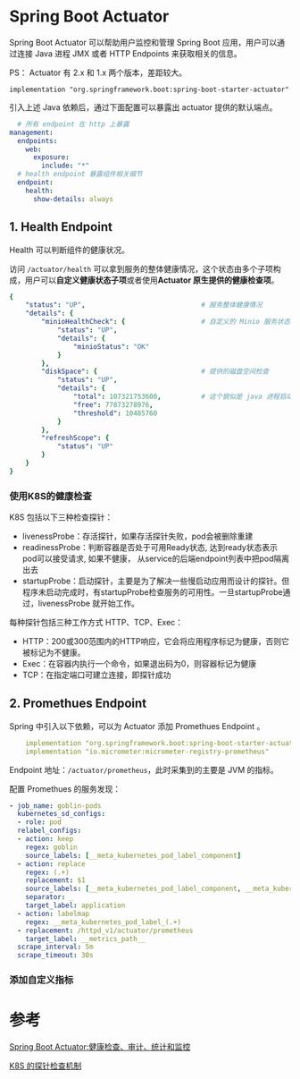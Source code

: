 # Spring Boot Actuator

Spring Boot Actuator 可以帮助用户监控和管理 Spring Boot 应用，用户可以通过连接 Java 进程 JMX 或者 HTTP Endpoints 来获取相关的信息。

PS： Actuator 有 2.x 和 1.x 两个版本，差距较大。 

```
implementation "org.springframework.boot:spring-boot-starter-actuator"
```

引入上述 Java 依赖后，通过下面配置可以暴露出 actuator 提供的默认端点。

```yaml
  # 所有 endpoint 在 http 上暴露
management:
  endpoints:
    web:
      exposure:
        include: "*"
  # health endpoint 暴露组件相关细节
  endpoint:
    health:
      show-details: always
```

## 1. Health Endpoint

Health 可以判断组件的健康状况。

访问 ```/actuator/health``` 可以拿到服务的整体健康情况，这个状态由多个子项构成，用户可以**自定义健康状态子项**或者使用**Actuator 原生提供的健康检查项**。

```yaml
{
    "status": "UP",                             # 服务整体健康情况
    "details": {
        "minioHealthCheck": {                   # 自定义的 Minio 服务状态检查 
            "status": "UP",
            "details": {
                "minioStatus": "OK"
            }
        },
        "diskSpace": {                          # 提供的磁盘空间检查 
            "status": "UP",
            "details": {
                "total": 107321753600,          # 这个貌似是 java 进程启动目录的大小
                "free": 77873278976,
                "threshold": 10485760
            }
        },
        "refreshScope": {
            "status": "UP"
        }
    }
}
```

### 使用K8S的健康检查

K8S 包括以下三种检查探针：

- livenessProbe：存活探针，如果存活探针失败，pod会被删除重建
- readinessProbe：判断容器是否处于可用Ready状态, 达到ready状态表示pod可以接受请求, 如果不健康， 从service的后端endpoint列表中把pod隔离出去
- startupProbe：启动探针，主要是为了解决一些慢启动应用而设计的探针。但程序未启动完成时，有startupProbe检查服务的可用性。一旦startupProbe通过，livenessProbe 就开始工作。

每种探针包括三种工作方式 HTTP、TCP、Exec：

- HTTP：200或300范围内的HTTP响应，它会将应用程序标记为健康，否则它被标记为不健康。
- Exec：在容器内执行一个命令，如果退出码为0，则容器标记为健康
- TCP：在指定端口可建立连接，即探针成功

## 2. Promethues Endpoint  

Spring 中引入以下依赖，可以为 Actuator 添加 Promethues Endpoint 。

```yaml
    implementation "org.springframework.boot:spring-boot-starter-actuator"
    implementation "io.micrometer:micrometer-registry-prometheus"
```

Endpoint 地址：```/actuator/prometheus```，此时采集到的主要是 JVM 的指标。

配置 Promethues 的服务发现：


```yaml
- job_name: goblin-pods
  kubernetes_sd_configs:
  - role: pod
  relabel_configs:
  - action: keep
    regex: goblin
    source_labels: [__meta_kubernetes_pod_label_component]
  - action: replace
    regex: (.+)
    replacement: $1
    source_labels: [__meta_kubernetes_pod_label_component, __meta_kubernetes_pod_label_app]
    separator: _
    target_label: application
  - action: labelmap
    regex: __meta_kubernetes_pod_label_(.+)
  - replacement: /httpd_v1/actuator/prometheus
    target_label: __metrics_path__
  scrape_interval: 5m
  scrape_timeout: 30s
```

### 添加自定义指标



# 参考

[Spring Boot Actuator:健康检查、审计、统计和监控](https://bigjar.github.io/2018/08/19/Spring-Boot-Actuator-%E5%81%A5%E5%BA%B7%E6%A3%80%E6%9F%A5%E3%80%81%E5%AE%A1%E8%AE%A1%E3%80%81%E7%BB%9F%E8%AE%A1%E5%92%8C%E7%9B%91%E6%8E%A7/#%E5%88%9B%E5%BB%BA%E4%B8%80%E4%B8%AA%E6%9C%89Actuator%E7%9A%84Spring-Boot%E5%B7%A5%E7%A8%8B)

[K8S 的探针检查机制](https://www.jianshu.com/p/5def7f934d2e)